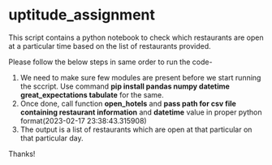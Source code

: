 # uptitude_assignment

This script contains a python notebook to check which restaurants are open at a particular time based on the list of restaurants provided.

Please follow the below steps in same order to run the code-

1) We need to make sure few modules are present before we start running the sccript. Use command **pip install pandas numpy datetime great_expectations tabulate** for the same.
2) Once done, call function **open_hotels** and **pass path for csv file containing restaurant information** and **datetime** value in proper python format(2023-02-17 23:38:43.315908)
3) The output is a list of restaurants which are open at that particular on that particular day.

Thanks!

